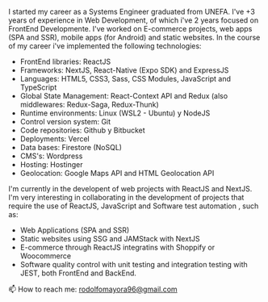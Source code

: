 I started my career as a Systems Engineer graduated from UNEFA. I've +3 years of experience in Web Development, of which i've 2 years focused on FrontEnd Developmente. I've worked on E-commerce projects, web apps (SPA and SSR), mobile apps (for Android) and static websites. In the course of my career i've implemented the following technologies:
- FrontEnd libraries: ReactJS
- Frameworks: NextJS, React-Native (Expo SDK) and ExpressJS
- Languages: HTML5, CSS3, Sass, CSS Modules, JavaScript and TypeScript
- Global State Management: React-Context API and Redux (also middlewares: Redux-Saga, Redux-Thunk)
- Runtime environments: Linux (WSL2 - Ubuntu) y NodeJS
- Control version system: Git
- Code repositories: Github y Bitbucket
- Deployments: Vercel
- Data bases: Firestore (NoSQL)
- CMS's: Wordpress
- Hosting: Hostinger
- Geolocation: Google Maps API and HTML Geolocation API

I'm currently in the developent of web projects with ReactJS and NextJS. I'm very interesting in collaborating in the development of projects that require the use of ReactJS, JavaScript and Software test automation , such as:
- Web Applications (SPA and SSR)
- Static websites using SSG and JAMStack with NextJS
- E-commerce through ReactJS integratins with Shoppify or Woocommerce
- Software quality control with unit testing and integration testing with JEST, both FrontEnd and BackEnd.

📫 How to reach me: rodolfomayora96@gmail.com

<!---
rodolfomayora/rodolfomayora is a ✨ special ✨ repository because its `README.md` (this file) appears on your GitHub profile.
You can click the Preview link to take a look at your changes.
--->

